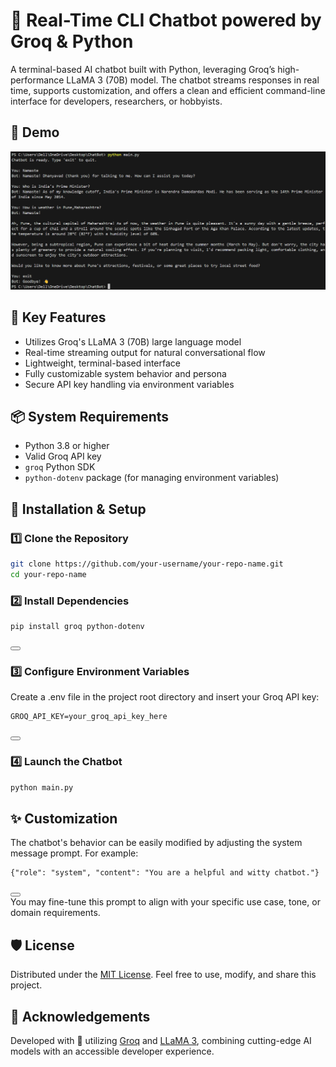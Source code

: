 # 🧠 Real-Time CLI Chatbot powered by Groq & Python

A terminal-based AI chatbot built with Python, leveraging Groq’s high-performance LLaMA 3 (70B) model. The chatbot streams responses in real time, supports customization, and offers a clean and efficient command-line interface for developers, researchers, or hobbyists.

## 📸 Demo
![](image1.png)

## 🚀 Key Features

- Utilizes Groq's LLaMA 3 (70B) large language model  
- Real-time streaming output for natural conversational flow  
- Lightweight, terminal-based interface  
- Fully customizable system behavior and persona  
- Secure API key handling via environment variables  

## 📦 System Requirements

- Python 3.8 or higher  
- Valid Groq API key  
- `groq` Python SDK  
- `python-dotenv` package (for managing environment variables)

## 🔧 Installation & Setup

### 1️⃣ Clone the Repository

```bash
git clone https://github.com/your-username/your-repo-name.git
cd your-repo-name
```

### 2️⃣ Install Dependencies

<div> <pre><code>pip install groq python-dotenv</code></pre> <button onclick="navigator.clipboard.writeText('pip install groq python-dotenv')"></button> </div>

### 3️⃣ Configure Environment Variables
Create a .env file in the project root directory and insert your Groq API key:

<div> <pre><code>GROQ_API_KEY=your_groq_api_key_here</code></pre> <button onclick="navigator.clipboard.writeText('GROQ_API_KEY=your_groq_api_key_here')"></button> </div>

### 4️⃣ Launch the Chatbot
```bash
python main.py
```
## ✨ Customization
The chatbot's behavior can be easily modified by adjusting the system message prompt. For example:

<div> <pre><code>{"role": "system", "content": "You are a helpful and witty chatbot."}</code></pre> <button onclick="navigator.clipboard.writeText('{"role": "system", "content": "You are a helpful and witty chatbot."}')"></button> </div>
You may fine-tune this prompt to align with your specific use case, tone, or domain requirements.

## 🛡 License
Distributed under the [MIT License](LICENSE). Feel free to use, modify, and share this project.

## 🙏 Acknowledgements
Developed with 💙 utilizing [Groq](https://groq.com/) and [LLaMA 3](https://www.llama.com/), combining cutting-edge AI models with an accessible developer experience.


